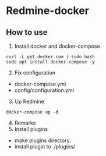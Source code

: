 # Redmine-docker
## How to use
1. Install docker and docker-compose
```
curl -L get.docker.com | sudo bash
sudo apt install docker-compose -y
```
2. Fix configuration
- docker-compose.yml
- config/configuration.yml
3. Up Redmine

`docker-compose up -d`

4. Remarks
  1. Install plugins
  - make plugins directory.
  - install plugin to ./plugins/
